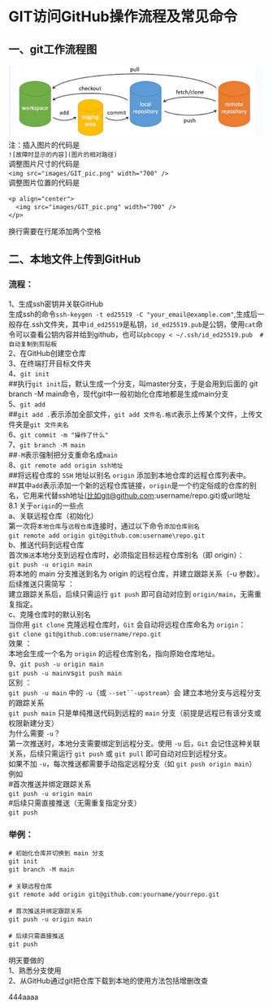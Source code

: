 # GIT访问GitHub操作流程及常见命令

## 一、git工作流程图
![示例图片](images/GIT_pic.png)
注：插入图片的代码是  
`![故障时显示的内容](图片的相对路径)`  
调整图片尺寸的代码是  
`<img src="images/GIT_pic.png" width="700" />`  
调整图片位置的代码是  
```
<p align="center">
  <img src="images/GIT_pic.png" width="700" />
</p>
```  
换行需要在行尾添加两个空格
## 二、本地文件上传到GitHub
### 流程：
1、生成ssh密钥并关联GitHub  
生成ssh的命令`ssh-keygen -t ed25519 -C "your_email@example.com"`,生成后一般存在.ssh文件夹，其中`id_ed25519`是私钥，`id_ed25519.pub`是公钥，使用`cat`命令可以查看公钥内容并给到github，也可以`pbcopy < ~/.ssh/id_ed25519.pub  # 自动复制到剪贴板`  
2、在GitHub创建空仓库  
3、在终端打开目标文件夹  
4、`git init`  
##执行`git init`后，默认生成一个分支，叫master分支，于是会用到后面的 git branch -M main命令，现代git中一般初始化仓库地都是生成main分支  
5、`git add`  
    ##`git add .`表示添加全部文件，`git add 文件名.格式`表示上传某个文件，上传文件夹是`git 文件夹名`  
6、`git commit -m "操作了什么"`  
7、`git branch -M main`  
  ##`-M`表示强制把分支重命名成`main`   
8、`git remote add origin ssh地址`  
  ##将远程仓库的 `SSH` 地址以别名 `origin` 添加到本地仓库的远程仓库列表中。  
  ##其中`add`表示添加一个新的远程仓库链接，`origin`是一个约定俗成的仓库的别名，它用来代替ssh地址(比如git@github.com:username/repo.git)或url地址  
8.1 关于`origin`的一些点  
a、关联远程仓库（初始化）  
第一次将`本地仓库`与`远程仓库`连接时，通过以下命令`添加仓库别名`  
`git remote add origin git@github.com:username\repo.git`  
b、推送代码到远程仓库  
首次`推送`本地分支到远程仓库时，必须指定目标远程仓库别名（即 origin）：  
  `git push -u origin main`  
  将本地的 main 分支推送到名为 origin 的远程仓库，并建立跟踪关系（-u 参数）。
后续推送只需简写 ：  
建立跟踪关系后，后续只需运行 `git push` 即可自动对应到 `origin/main`，无需重复指定。  
c、克隆仓库时的默认别名  
当你用 `git clone` 克隆远程仓库时，`Git` 会自动将远程仓库命名为 `origin`：  
`git clone git@github.com:username/repo.git`  
效果 ：  
本地会生成一个名为 `origin` 的远程仓库别名，指向原始仓库地址。  
9、`git push -u origin main`   
`git push -u main`vs`git push main`  
区别 ：  
`git push -u main` 中的 `-u`（或 `--set``-upstream`）会 建立本地分支与远程分支的跟踪关系  
`git push main` 只是单纯推送代码到远程的 `main` 分支（前提是远程已有该分支或权限新建分支）  
为什么需要 `-u`？  
第一次推送时，本地分支需要绑定到远程分支。使用 `-u` 后，`Git` 会记住这种关联关系，后续只需运行 `git push` 或 `git pull` 即可自动对应到远程分支。  
如果不加 `-u`，每次推送都需要手动指定远程分支（如 `git push origin main`）    
例如  
#首次推送并绑定跟踪关系  
`git push -u origin main`  
#后续只需直接推送（无需重复指定分支）  
`git push `     

### 举例：  
```  
# 初始化仓库并切换到 main 分支
git init
git branch -M main

# 关联远程仓库
git remote add origin git@github.com:yourname/yourrepo.git

# 首次推送并绑定跟踪关系
git push -u origin main

# 后续只需直接推送
git push  
```
明天要做的  
1、熟悉分支使用  
2、从GitHub通过git把仓库下载到本地的使用方法包括增删改查

444aaaa